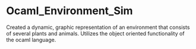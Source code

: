# Ocaml_Environment_Sim
Created a dynamic, graphic representation of an environment that consists of several plants and animals. Utilizes the object oriented functionality of the ocaml language.
